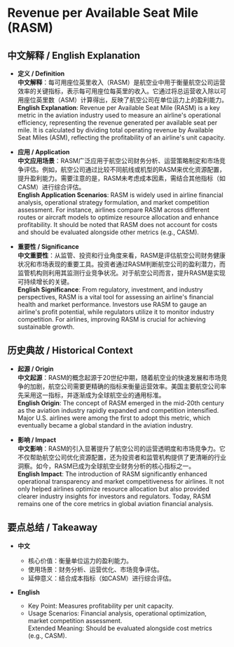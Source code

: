 # Revenue per Available Seat Mile (RASM)

## 中文解释 / English Explanation

* **定义 / Definition**  
  **中文解释**：每可用座位英里收入（RASM）是航空业中用于衡量航空公司运营效率的关键指标，表示每可用座位每英里的收入。它通过将总运营收入除以可用座位英里数（ASM）计算得出，反映了航空公司在单位运力上的盈利能力。  
  **English Explanation**: Revenue per Available Seat Mile (RASM) is a key metric in the aviation industry used to measure an airline's operational efficiency, representing the revenue generated per available seat per mile. It is calculated by dividing total operating revenue by Available Seat Miles (ASM), reflecting the profitability of an airline's unit capacity.

* **应用 / Application**  
  **中文应用场景**：RASM广泛应用于航空公司财务分析、运营策略制定和市场竞争评估。例如，航空公司通过比较不同航线或机型的RASM来优化资源配置，提升盈利能力。需要注意的是，RASM未考虑成本因素，需结合其他指标（如CASM）进行综合评估。  
  **English Application Scenarios**: RASM is widely used in airline financial analysis, operational strategy formulation, and market competition assessment. For instance, airlines compare RASM across different routes or aircraft models to optimize resource allocation and enhance profitability. It should be noted that RASM does not account for costs and should be evaluated alongside other metrics (e.g., CASM).

* **重要性 / Significance**  
  **中文重要性**：从监管、投资和行业角度来看，RASM是评估航空公司财务健康状况和市场表现的重要工具。投资者通过RASM判断航空公司的盈利潜力，而监管机构则利用其监测行业竞争状况。对于航空公司而言，提升RASM是实现可持续增长的关键。  
  **English Significance**: From regulatory, investment, and industry perspectives, RASM is a vital tool for assessing an airline's financial health and market performance. Investors use RASM to gauge an airline's profit potential, while regulators utilize it to monitor industry competition. For airlines, improving RASM is crucial for achieving sustainable growth.

## 历史典故 / Historical Context

* **起源 / Origin**  
  **中文起源**：RASM的概念起源于20世纪中期，随着航空业的快速发展和市场竞争的加剧，航空公司需要更精确的指标来衡量运营效率。美国主要航空公司率先采用这一指标，并逐渐成为全球航空业的通用标准。  
  **English Origin**: The concept of RASM emerged in the mid-20th century as the aviation industry rapidly expanded and competition intensified. Major U.S. airlines were among the first to adopt this metric, which eventually became a global standard in the aviation industry.

* **影响 / Impact**  
  **中文影响**：RASM的引入显著提升了航空公司的运营透明度和市场竞争力。它不仅帮助航空公司优化资源配置，还为投资者和监管机构提供了更清晰的行业洞察。如今，RASM已成为全球航空业财务分析的核心指标之一。  
  **English Impact**: The introduction of RASM significantly enhanced operational transparency and market competitiveness for airlines. It not only helped airlines optimize resource allocation but also provided clearer industry insights for investors and regulators. Today, RASM remains one of the core metrics in global aviation financial analysis.

## 要点总结 / Takeaway

* **中文**  
  - 核心价值：衡量单位运力的盈利能力。  
  - 使用场景：财务分析、运营优化、市场竞争评估。  
  - 延伸意义：结合成本指标（如CASM）进行综合评估。

* **English**  
  - Key Point: Measures profitability per unit capacity.  
  - Usage Scenarios: Financial analysis, operational optimization, market competition assessment.  
Extended Meaning: Should be evaluated alongside cost metrics (e.g., CASM).